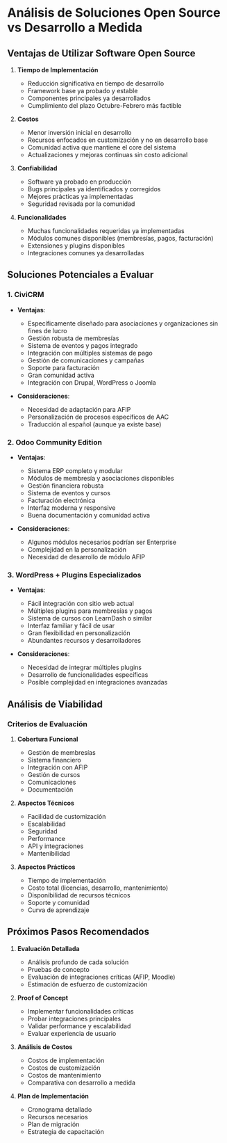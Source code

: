 # Análisis de Soluciones Open Source vs Desarrollo a Medida

## Ventajas de Utilizar Software Open Source

1. **Tiempo de Implementación**
   - Reducción significativa en tiempo de desarrollo
   - Framework base ya probado y estable
   - Componentes principales ya desarrollados
   - Cumplimiento del plazo Octubre-Febrero más factible

2. **Costos**
   - Menor inversión inicial en desarrollo
   - Recursos enfocados en customización y no en desarrollo base
   - Comunidad activa que mantiene el core del sistema
   - Actualizaciones y mejoras continuas sin costo adicional

3. **Confiabilidad**
   - Software ya probado en producción
   - Bugs principales ya identificados y corregidos
   - Mejores prácticas ya implementadas
   - Seguridad revisada por la comunidad

4. **Funcionalidades**
   - Muchas funcionalidades requeridas ya implementadas
   - Módulos comunes disponibles (membresías, pagos, facturación)
   - Extensiones y plugins disponibles
   - Integraciones comunes ya desarrolladas

## Soluciones Potenciales a Evaluar

### 1. CiviCRM
- **Ventajas**:
  - Específicamente diseñado para asociaciones y organizaciones sin fines de lucro
  - Gestión robusta de membresías
  - Sistema de eventos y pagos integrado
  - Integración con múltiples sistemas de pago
  - Gestión de comunicaciones y campañas
  - Soporte para facturación
  - Gran comunidad activa
  - Integración con Drupal, WordPress o Joomla

- **Consideraciones**:
  - Necesidad de adaptación para AFIP
  - Personalización de procesos específicos de AAC
  - Traducción al español (aunque ya existe base)

### 2. Odoo Community Edition
- **Ventajas**:
  - Sistema ERP completo y modular
  - Módulos de membresía y asociaciones disponibles
  - Gestión financiera robusta
  - Sistema de eventos y cursos
  - Facturación electrónica
  - Interfaz moderna y responsive
  - Buena documentación y comunidad activa

- **Consideraciones**:
  - Algunos módulos necesarios podrían ser Enterprise
  - Complejidad en la personalización
  - Necesidad de desarrollo de módulo AFIP

### 3. WordPress + Plugins Especializados
- **Ventajas**:
  - Fácil integración con sitio web actual
  - Múltiples plugins para membresías y pagos
  - Sistema de cursos con LearnDash o similar
  - Interfaz familiar y fácil de usar
  - Gran flexibilidad en personalización
  - Abundantes recursos y desarrolladores

- **Consideraciones**:
  - Necesidad de integrar múltiples plugins
  - Desarrollo de funcionalidades específicas
  - Posible complejidad en integraciones avanzadas

## Análisis de Viabilidad

### Criterios de Evaluación
1. **Cobertura Funcional**
   - Gestión de membresías
   - Sistema financiero
   - Integración con AFIP
   - Gestión de cursos
   - Comunicaciones
   - Documentación

2. **Aspectos Técnicos**
   - Facilidad de customización
   - Escalabilidad
   - Seguridad
   - Performance
   - API y integraciones
   - Mantenibilidad

3. **Aspectos Prácticos**
   - Tiempo de implementación
   - Costo total (licencias, desarrollo, mantenimiento)
   - Disponibilidad de recursos técnicos
   - Soporte y comunidad
   - Curva de aprendizaje

## Próximos Pasos Recomendados

1. **Evaluación Detallada**
   - Análisis profundo de cada solución
   - Pruebas de concepto
   - Evaluación de integraciones críticas (AFIP, Moodle)
   - Estimación de esfuerzo de customización

2. **Proof of Concept**
   - Implementar funcionalidades críticas
   - Probar integraciones principales
   - Validar performance y escalabilidad
   - Evaluar experiencia de usuario

3. **Análisis de Costos**
   - Costos de implementación
   - Costos de customización
   - Costos de mantenimiento
   - Comparativa con desarrollo a medida

4. **Plan de Implementación**
   - Cronograma detallado
   - Recursos necesarios
   - Plan de migración
   - Estrategia de capacitación


